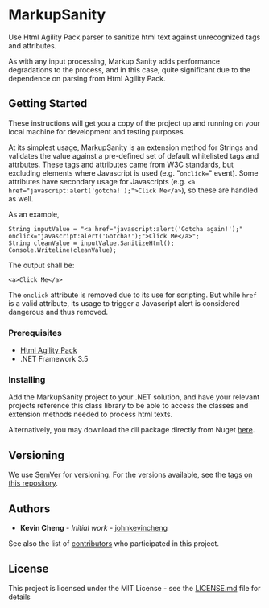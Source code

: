 # MarkupSanity
Use Html Agility Pack parser to sanitize html text against unrecognized tags and attributes.

As with any input processing, Markup Sanity adds performance degradations to the process, and in this case, quite significant due to the dependence on parsing from Html Agility Pack.

## Getting Started

These instructions will get you a copy of the project up and running on your local machine for development and testing purposes.

At its simplest usage, MarkupSanity is an extension method for Strings and validates the value against a pre-defined set of default whitelisted tags and attrbutes. These tags and attributes came from W3C standards, but excluding elements where Javascript is used (e.g. "`onclick=`" event). Some attributes have secondary usage for Javascripts (e.g. `<a href="javascript:alert('gotcha!');">Click Me</a>`), so these are handled as well.

As an example,

    String inputValue = "<a href="javascript:alert('Gotcha again!');" onclick="javascript:alert('Gotcha!');">Click Me</a>";
    String cleanValue = inputValue.SanitizeHtml();
    Console.Writeline(cleanValue);

The output shall be:

    <a>Click Me</a>

The `onclick` attribute is removed due to its use for scripting. But while `href` is a valid attribute, its usage to trigger a Javascript alert is considered dangerous and thus removed.

### Prerequisites

* [Html Agility Pack](https://github.com/zzzprojects/html-agility-pack)
* .NET Framework 3.5

### Installing

Add the MarkupSanity project to your .NET solution, and have your relevant projects reference this class library to be able to access the classes and extension methods needed to process html texts.

Alternatively, you may download the dll package directly from Nuget [here](https://www.nuget.org/packages/RockFluid.MarkupSanity/).

## Versioning

We use [SemVer](http://semver.org/) for versioning. For the versions available, see the [tags on this repository](https://github.com/johnkevincheng/MarkupSanity/tags). 

## Authors

* **Kevin Cheng** - *Initial work* - [johnkevincheng](https://github.com/johnkevincheng)

See also the list of [contributors](https://github.com/johnkevincheng/MarkupSanity/contributors) who participated in this project.

## License

This project is licensed under the MIT License - see the [LICENSE.md](LICENSE.md) file for details
